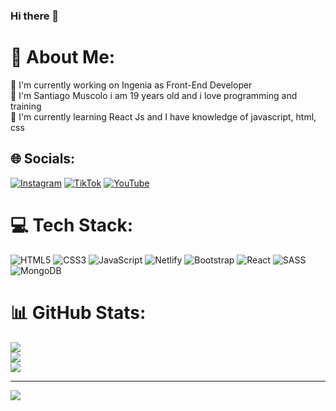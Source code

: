 ### Hi there 👋

# 💫 About Me:
🔭 I'm currently working on Ingenia as Front-End Developer<br>💬 I'm Santiago Muscolo i am 19 years old and i love programming and training<br>🌱 I'm currently learning React Js and I have knowledge of javascript, html, css<br>


## 🌐 Socials:
[![Instagram](https://img.shields.io/badge/Instagram-%23E4405F.svg?logo=Instagram&logoColor=white)](https://instagram.com/santimuscolo) [![TikTok](https://img.shields.io/badge/TikTok-%23000000.svg?logo=TikTok&logoColor=white)](https://tiktok.com/@santimuscolo) [![YouTube](https://img.shields.io/badge/YouTube-%23FF0000.svg?logo=YouTube&logoColor=white)](https://youtube.com/@santimuscolo) 

# 💻 Tech Stack:
![HTML5](https://img.shields.io/badge/html5-%23E34F26.svg?style=for-the-badge&logo=html5&logoColor=white) ![CSS3](https://img.shields.io/badge/css3-%231572B6.svg?style=for-the-badge&logo=css3&logoColor=white) ![JavaScript](https://img.shields.io/badge/javascript-%23323330.svg?style=for-the-badge&logo=javascript&logoColor=%23F7DF1E) ![Netlify](https://img.shields.io/badge/netlify-%23000000.svg?style=for-the-badge&logo=netlify&logoColor=#00C7B7) ![Bootstrap](https://img.shields.io/badge/bootstrap-%23563D7C.svg?style=for-the-badge&logo=bootstrap&logoColor=white) ![React](https://img.shields.io/badge/react-%2320232a.svg?style=for-the-badge&logo=react&logoColor=%2361DAFB) ![SASS](https://img.shields.io/badge/SASS-hotpink.svg?style=for-the-badge&logo=SASS&logoColor=white) ![MongoDB](https://www.vectorlogo.zone/logos/mongodb/mongodb-icon.svg)
# 📊 GitHub Stats:
![](https://github-readme-stats.vercel.app/api?username=SantiagoMuscolo&theme=dark&hide_border=false&include_all_commits=true&count_private=false)<br/>
![](https://github-readme-streak-stats.herokuapp.com/?user=SantiagoMuscolo&theme=dark&hide_border=false)<br/>
![](https://github-readme-stats.vercel.app/api/top-langs/?username=SantiagoMuscolo&theme=dark&hide_border=false&include_all_commits=true&count_private=false&layout=compact)

---
[![](https://visitcount.itsvg.in/api?id=SantiagoMuscolo&icon=1&color=0)](https://visitcount.itsvg.in)

<!-- Proudly created with GPRM ( https://gprm.itsvg.in ) -->

